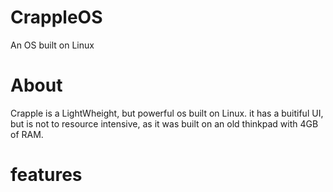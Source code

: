 # CrappleOS
An OS built on Linux
# About #
Crapple is a LightWheight, but powerful os built on Linux.
it has a buitiful UI, but is not to resource intensive, as it was built on an old thinkpad with 4GB of RAM.

# features #

